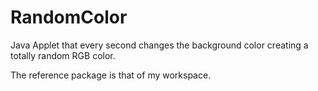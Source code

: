 # RandomColor
Java Applet that every second changes the background color creating a totally random RGB color.

The reference package is that of my workspace.
